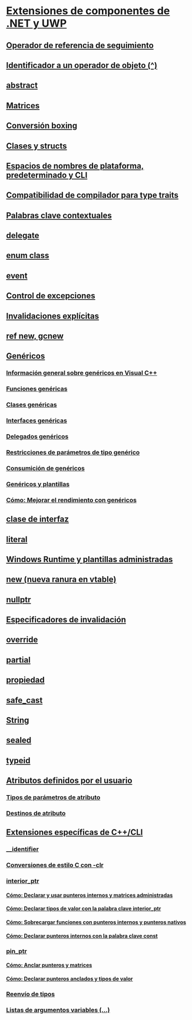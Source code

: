 # [Extensiones de componentes de .NET y UWP](component-extensions-for-runtime-platforms.md)
## [Operador de referencia de seguimiento](tracking-reference-operator-cpp-component-extensions.md)
## [Identificador a un operador de objeto (^)](handle-to-object-operator-hat-cpp-component-extensions.md)
## [abstract](abstract-cpp-component-extensions.md)
## [Matrices](arrays-cpp-component-extensions.md)
## [Conversión boxing](boxing-cpp-component-extensions.md)
## [Clases y structs](classes-and-structs-cpp-component-extensions.md)
## [Espacios de nombres de plataforma, predeterminado y CLI](platform-default-and-cli-namespaces-cpp-component-extensions.md)
## [Compatibilidad de compilador para type traits](compiler-support-for-type-traits-cpp-component-extensions.md)
## [Palabras clave contextuales](context-sensitive-keywords-cpp-component-extensions.md)
## [delegate](delegate-cpp-component-extensions.md)
## [enum class](enum-class-cpp-component-extensions.md)
## [event](event-cpp-component-extensions.md)
## [Control de excepciones](exception-handling-cpp-component-extensions.md)
## [Invalidaciones explícitas](explicit-overrides-cpp-component-extensions.md)
## [ref new, gcnew](ref-new-gcnew-cpp-component-extensions.md)
## [Genéricos](generics-cpp-component-extensions.md)
### [Información general sobre genéricos en Visual C++](overview-of-generics-in-visual-cpp.md)
### [Funciones genéricas](generic-functions-cpp-cli.md)
### [Clases genéricas](generic-classes-cpp-cli.md)
### [Interfaces genéricas](generic-interfaces-visual-cpp.md)
### [Delegados genéricos](generic-delegates-visual-cpp.md)
### [Restricciones de parámetros de tipo genérico](constraints-on-generic-type-parameters-cpp-cli.md)
### [Consumición de genéricos](consuming-generics-cpp-cli.md)
### [Genéricos y plantillas](generics-and-templates-visual-cpp.md)
### [Cómo: Mejorar el rendimiento con genéricos](how-to-improve-performance-with-generics-visual-cpp.md)
## [clase de interfaz](interface-class-cpp-component-extensions.md)
## [literal](literal-cpp-component-extensions.md)
## [Windows Runtime y plantillas administradas](windows-runtime-and-managed-templates-cpp-component-extensions.md)
## [new (nueva ranura en vtable)](new-new-slot-in-vtable-cpp-component-extensions.md)
## [nullptr](nullptr-cpp-component-extensions.md)
## [Especificadores de invalidación](override-specifiers-cpp-component-extensions.md)
## [override](override-cpp-component-extensions.md)
## [partial](partial-cpp-component-extensions.md)
## [propiedad](property-cpp-component-extensions.md)
## [safe_cast](safe-cast-cpp-component-extensions.md)
## [String](string-cpp-component-extensions.md)
## [sealed](sealed-cpp-component-extensions.md)
## [typeid](typeid-cpp-component-extensions.md)
## [Atributos definidos por el usuario](user-defined-attributes-cpp-component-extensions.md)
### [Tipos de parámetros de atributo](attribute-parameter-types-cpp-component-extensions.md)
### [Destinos de atributo](attribute-targets-cpp-component-extensions.md)
## [Extensiones específicas de C++/CLI](extensions-that-are-specific-to-cpp-cli.md)
### [__identifier](identifier-cpp-cli.md)
### [Conversiones de estilo C con -clr](c-style-casts-with-clr-cpp-cli.md)
### [interior_ptr](interior-ptr-cpp-cli.md)
#### [Cómo: Declarar y usar punteros internos y matrices administradas](how-to-declare-and-use-interior-pointers-and-managed-arrays-cpp-cli.md)
#### [Cómo: Declarar tipos de valor con la palabra clave interior_ptr](how-to-declare-value-types-with-the-interior-ptr-keyword-cpp-cli.md)
#### [Cómo: Sobrecargar funciones con punteros internos y punteros nativos](how-to-overload-functions-with-interior-pointers-and-native-pointers-cpp-cli.md)
#### [Cómo: Declarar punteros internos con la palabra clave const](how-to-declare-interior-pointers-with-the-const-keyword-cpp-cli.md)
### [pin_ptr](pin-ptr-cpp-cli.md)
#### [Cómo: Anclar punteros y matrices](how-to-pin-pointers-and-arrays.md)
#### [Cómo: Declarar punteros anclados y tipos de valor](how-to-declare-pinning-pointers-and-value-types.md)
### [Reenvío de tipos](type-forwarding-cpp-cli.md)
### [Listas de argumentos variables (...)](variable-argument-lists-dot-dot-dot-cpp-cli.md)
